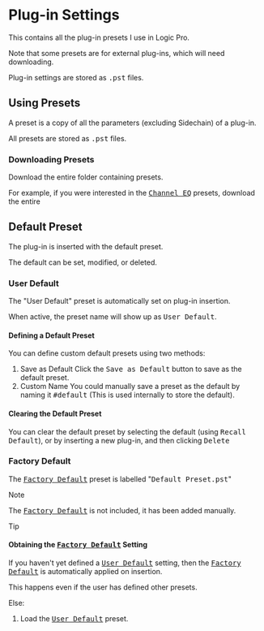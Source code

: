 # Plug-in Settings

This contains all the plug-in presets I use in Logic Pro.

Note that some presets are for external plug-ins, which will need downloading.

Plug-in settings are stored as <samp>.pst</samp> files.

## Using Presets

A preset is a copy of all the parameters (excluding Sidechain) of a plug-in.

All presets are stored as <samp>.pst</samp> files.

### Downloading Presets

Download the entire folder containing presets.

For example, if you were interested in the [<samp>Channel EQ</samp>](/Plug-in%20Settings/Channel%20EQ/) presets,
download the entire 

## Default Preset

The plug-in is inserted with the default preset.

The default can be set, modified, or deleted.

### User Default

The "User Default" preset is automatically set on plug-in insertion.

When active, the preset name will show up as <samp>User Default</samp>.

#### Defining a Default Preset

You can define custom default presets using two methods:

1. Save as Default
   Click the <samp>Save as Default</samp> button to save as the default preset.
2. Custom Name
   You could manually save a preset as the default by naming it <samp>#default</samp>
   (This is used internally to store the default).

#### Clearing the Default Preset

You can clear the default preset by selecting the default (using <samp><kbd>Recall Default</kbd></samp>),
or by inserting a new plug-in, and then clicking <samp><kbd>Delete</kbd></samp>

### Factory Default

The [<samp>Factory Default</samp>] preset is labelled "<samp>Default Preset.pst</samp>"

> [!note]
> The [<samp>Factory Default</samp>] is not included, it has been added manually.

> [!tip]
> #### Obtaining the [<samp>Factory Default</samp>] Setting
>
> If you haven't yet defined a [<samp>User Default</samp>]
> setting, then the [<samp>Factory Default</samp>] is automatically applied on insertion.
>
> This happens even if the user has defined other presets.
>
> Else:
>
> 1. Load the [<samp>User Default</samp>] preset.

<!-- Links -->
[<samp>User Default</samp>]: #user-default
[<samp>Factory Default</samp>]: #factory-default
